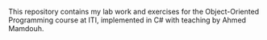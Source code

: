 This repository contains my lab work and exercises for the Object-Oriented Programming course at ITI, implemented in C# with teaching by Ahmed Mamdouh.

